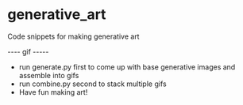 # generative_art
Code snippets for making generative art

---- gif -----
* run generate.py first to come up with base generative images and assemble into gifs
* run combine.py second to stack multiple gifs 
* Have fun making art! 
